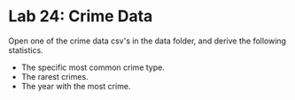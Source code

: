 
# Lab 24: Crime Data

Open one of the crime data csv's in the data folder, and derive the following statistics.

- The specific most common crime type.
- The rarest crimes.
- The year with the most crime.